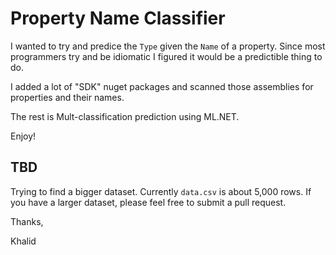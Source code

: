# Property Name Classifier

I wanted to try and predice the `Type` given the `Name` of a property. Since most programmers try and be idiomatic I figured it would be a predictible thing to do.

I added a lot of "SDK" nuget packages and scanned those assemblies for properties and their names.

The rest is Mult-classification prediction using ML.NET.

Enjoy!

## TBD

Trying to find a bigger dataset. Currently `data.csv` is about 5,000 rows. If you have a larger dataset, please feel free to submit a pull request.

Thanks,

Khalid